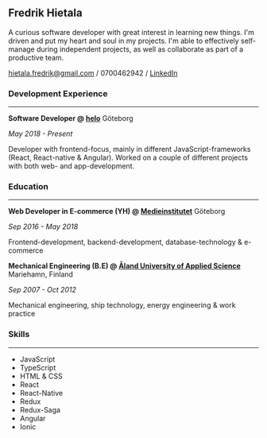 ## Fredrik Hietala

A curious software developer with great interest in learning new things. I'm driven and put my heart and soul in my projects. I'm able to effectively self-manage during independent projects, as well as collaborate as part of a productive team.

<hietala.fredrik@gmail.com> / 0700462942 / [LinkedIn](https://www.linkedin.com/in/fredrik-hietala-4a8a4467/)

### Development Experience

---

**Software Developer @ [helo](https://www.helo.se/)** Göteborg 

*May 2018 - Present*

Developer with frontend-focus, mainly in different JavaScript-frameworks (React, React-native & Angular). Worked on a couple of different projects with both web- and app-development.

### Education

---

**Web Developer in E-commerce (YH) @ [Medieinstitutet](https://medieinstitutet.se/)** Göteborg

*Sep 2016 - May 2018*

Frontend-development, backend-development, database-technology & e-commerce


**Mechanical Engineering (B.E) @ [Åland University of Applied Science](https://www.ha.ax/)** Mariehamn, Finland

*Sep 2007 - Oct 2012*

Mechanical engineering, ship technology, energy engineering & work practice


### Skills

---

- JavaScript
- TypeScript
- HTML & CSS
- React
- React-Native
- Redux
- Redux-Saga
- Angular
- Ionic


